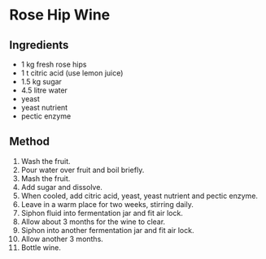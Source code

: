 # Rose Hip Wine

## Ingredients

- 1 kg fresh rose hips
- 1 t citric acid (use lemon juice)
- 1.5 kg sugar
- 4.5 litre water
- yeast
- yeast nutrient
- pectic enzyme

## Method

1. Wash the fruit.
2. Pour water over fruit and boil briefly.
3. Mash the fruit.
4. Add sugar and dissolve.
5. When cooled, add citric acid, yeast, yeast nutrient and pectic enzyme.
6. Leave in a warm place for two weeks, stirring daily.
7. Siphon fluid into fermentation jar and fit air lock.
8. Allow about 3 months for the wine to clear.
9. Siphon into another fermentation jar and fit air lock.
10. Allow another 3 months.
11. Bottle wine.
